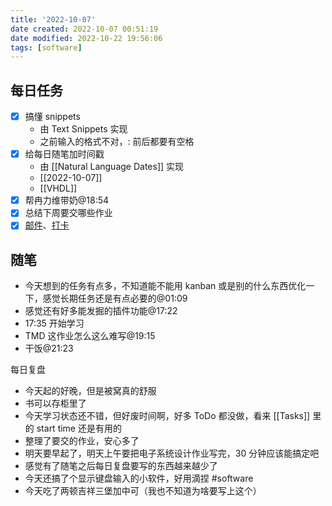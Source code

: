 ```yaml
---
title: '2022-10-07'
date created: 2022-10-07 00:51:19
date modified: 2022-10-22 19:56:06
tags: [software]
---
```


## 每日任务

- [x] 搞懂 snippets
	- 由 Text Snippets 实现
	- 之前输入的格式不对，: 前后都要有空格
- [x] 给每日随笔加时间戳
	- 由 [[Natural Language Dates]] 实现
	- [[2022-10-07]]
	- [[VHDL]]
- [x] 帮冉力维带奶@18:54
- [x] 总结下周要交哪些作业
- [x] [邮件](https://email.ustc.edu.cn/coremail/)、[打卡](https://weixine.ustc.edu.cn/2020/login)

## 随笔

- 今天想到的任务有点多，不知道能不能用 kanban 或是别的什么东西优化一下，感觉长期任务还是有点必要的@01:09
- 感觉还有好多能发掘的插件功能@17:22
- 17:35 开始学习
- TMD 这作业怎么这么难写@19:15
- 干饭@21:23

每日复盘

- 今天起的好晚，但是被窝真的舒服
- 书可以存柜里了
- 今天学习状态还不错，但好废时间啊，好多 ToDo 都没做，看来 [[Tasks]] 里的 start time 还是有用的
- 整理了要交的作业，安心多了
- 明天要早起了，明天上午要把电子系统设计作业写完，30 分钟应该能搞定吧
- 感觉有了随笔之后每日复盘要写的东西越来越少了
- 今天还搞了个显示键盘输入的小软件，好用滴捏 #software
- 今天吃了两顿吉祥三堡加中可（我也不知道为啥要写上这个）
